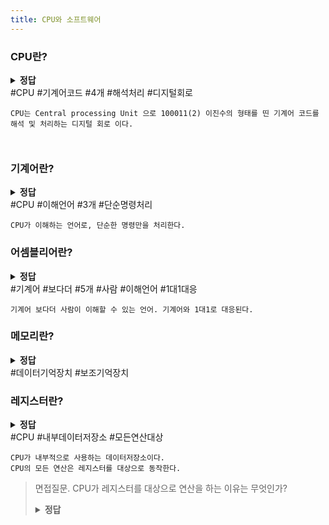 ```yaml
---
title: CPU와 소프트웨어
---
```


### CPU란?

<details>
<summary>
    <b>정답</b>
</summary> 
    CPU는 Central processing Unit 으로 100011(2) 이진수의 형태를 띤 기계어 코드를 해석 및 처리하는 디지털 회로 이다.
</details>
#CPU #기계어코드 #4개 #해석처리 #디지털회로 


```
CPU는 Central processing Unit 으로 100011(2) 이진수의 형태를 띤 기계어 코드를 해석 및 처리하는 디지털 회로 이다.



```

### 기계어란?

<details>
<summary>
    <b>정답</b>
</summary> 
    CPU가 이해하는 언어로, CPU는 기계어를 일고, 수백가지의 단순한 명령만을 처리할 수 있다.
</details>
#CPU #이해언어 #3개 #단순명령처리

```
CPU가 이해하는 언어로, 단순한 명령만을 처리한다.
```

### 어셈블리어란?

<details>
<summary>
    <b>정답</b>
</summary> 
    기계어보다는 더 사람이 이해할수 있는 언어이다. 기계어와 1:1로 대응된다.
</details>
#기계어 #보다더 #5개 #사람 #이해언어 #1대1대응

```
기계어 보다더 사람이 이해할 수 있는 언어. 기계어와 1대1로 대응된다.
```

### 메모리란?

<details>
<summary>
    <b>정답</b>
</summary> 
    CPU가 처리할 데이터를 기억하고 있는 장치이다.<br/>
    CPU에게는 실제 연산시에 사용하는 기억장치에는 레지스트가 존재한다.<br/>
    CPU는 이 레지스터를 대상으로 다양한 연산을 수행하며, 메모리는 보조기억장치로서,<br/>
    레지스터에 모든 데이터를 저장할 수 없기에 나머지 데이터는 메모리에 기억 시킨다.<br/>
    연산에 필요한 데이터가 레지스터에 없으면, 메모리에서 데이터를 레지스터 쪽으로 옮겨와서 연산을 수행한다.
</details>
#데이터기억장치 #보조기억장치



### 레지스터란?

<details>
<summary>
    <b>정답</b>
</summary> 
    CPU가 내부적으로 사용하는 데이터 저장소 이다.<br/>
    CPU의 모든 연산은 레지스터를 대상으로 동작한다.
</details>
#CPU #내부데이터저장소 #모든연산대상

```
CPU가 내부적으로 사용하는 데이터저장소이다.
CPU의 모든 연산은 레지스터를 대상으로 동작한다.
```



> 면접질문. CPU가 레지스터를 대상으로 연산을 하는 이유는 무엇인가?
> <details>
> <summary>
> <b>정답</b>
> </summary> 
> CPU가 내부적으로 사용하는 데이터 저장소 이다.<br/>
> CPU의 모든 연산은 레지스터를 대상으로 동작한다.<br/>
> CPU연산에 필요한 모든 데이터, 그리고 연산 이후에 결과 저장까지 모두 레지스터를 대상으로 한다.<br/>
> 메모리는 외부에 존재하는 장치로 CPU가 직접적으로 제어할 수 있는 장치가 아니다.
> </details>

